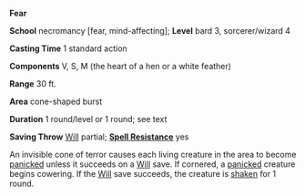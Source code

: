  **Fear**

**School** necromancy [fear, mind-affecting]; **Level** bard 3, sorcerer/wizard 4

**Casting Time** 1 standard action

**Components** V, S, M (the heart of a hen or a white feather)

**Range** 30 ft.

**Area** cone-shaped burst

**Duration** 1 round/level or 1 round; see text

**Saving Throw** [Will](../combat.html#_will) partial; **[Spell Resistance](../glossary.html#_spell-resistance)** yes

An invisible cone of terror causes each living creature in the area to become [panicked](../glossary.html#_panicked) unless it succeeds on a [Will](../combat.html#_will) save. If cornered, a [panicked](../glossary.html#_panicked) creature begins cowering. If the [Will](../combat.html#_will) save succeeds, the creature is [shaken](../glossary.html#_shaken) for 1 round.

